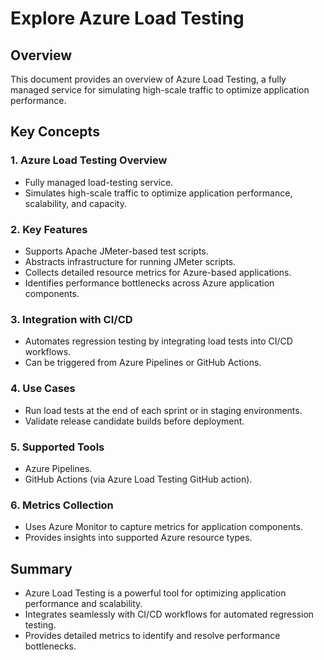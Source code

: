 # Explore Azure Load Testing

## Overview
This document provides an overview of Azure Load Testing, a fully managed service for simulating high-scale traffic to optimize application performance.

## Key Concepts

### 1. Azure Load Testing Overview
- Fully managed load-testing service.
- Simulates high-scale traffic to optimize application performance, scalability, and capacity.

### 2. Key Features
- Supports Apache JMeter-based test scripts.
- Abstracts infrastructure for running JMeter scripts.
- Collects detailed resource metrics for Azure-based applications.
- Identifies performance bottlenecks across Azure application components.

### 3. Integration with CI/CD
- Automates regression testing by integrating load tests into CI/CD workflows.
- Can be triggered from Azure Pipelines or GitHub Actions.

### 4. Use Cases
- Run load tests at the end of each sprint or in staging environments.
- Validate release candidate builds before deployment.

### 5. Supported Tools
- Azure Pipelines.
- GitHub Actions (via Azure Load Testing GitHub action).

### 6. Metrics Collection
- Uses Azure Monitor to capture metrics for application components.
- Provides insights into supported Azure resource types.

## Summary
- Azure Load Testing is a powerful tool for optimizing application performance and scalability.
- Integrates seamlessly with CI/CD workflows for automated regression testing.
- Provides detailed metrics to identify and resolve performance bottlenecks.

